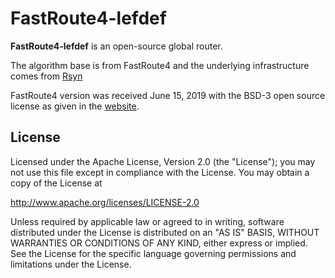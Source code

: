 FastRoute4-lefdef
======================

**FastRoute4-lefdef** is an open-source global router.

The algorithm base is from FastRoute4 and the underlying infrastructure comes from [Rsyn](https://github.com/RsynTeam/rsyn-x/)

 

FastRoute4 version was received June 15, 2019 with the BSD-3 open source license as given in the [website](http://home.eng.iastate.edu/~cnchu/FastRoute.html#License).

## License
 
 Licensed under the Apache License, Version 2.0 (the "License");
 you may not use this file except in compliance with the License.
 You may obtain a copy of the License at
 
 http://www.apache.org/licenses/LICENSE-2.0
 
 Unless required by applicable law or agreed to in writing, software
 distributed under the License is distributed on an "AS IS" BASIS,
 WITHOUT WARRANTIES OR CONDITIONS OF ANY KIND, either express or implied.
 See the License for the specific language governing permissions and
 limitations under the License.
